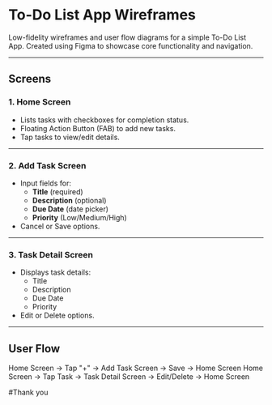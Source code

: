 # To-Do List App Wireframes

Low-fidelity wireframes and user flow diagrams for a simple To-Do List App. Created using Figma to showcase core functionality and navigation.

---

## Screens

### 1. Home Screen
- Lists tasks with checkboxes for completion status.
- Floating Action Button (FAB) to add new tasks.
- Tap tasks to view/edit details.
---
### 2. Add Task Screen
- Input fields for:
  - **Title** (required)
  - **Description** (optional)
  - **Due Date** (date picker)
  - **Priority** (Low/Medium/High)
- Cancel or Save options.
---
### 3. Task Detail Screen
- Displays task details:
  - Title
  - Description
  - Due Date
  - Priority
- Edit or Delete options.
---
## User Flow

Home Screen → Tap "+" → Add Task Screen → Save → Home Screen
Home Screen → Tap Task → Task Detail Screen → Edit/Delete → Home Screen

#Thank you
